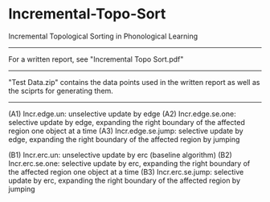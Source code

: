 # Incremental-Topo-Sort
Incremental Topological Sorting in Phonological Learning

---
For a written report, see "Incremental Topo Sort.pdf"

---
"Test Data.zip" contains the data points used in the written report as well as the sciprts for generating them.

---
(A1) Incr.edge.un: unselective update by edge
(A2) Incr.edge.se.one: selective update by edge, expanding the right boundary of the affected region one object at a time
(A3) Incr.edge.se.jump: selective update by edge, expanding the right boundary of the affected region by jumping

(B1) Incr.erc.un: unselective update by erc (baseline algorithm)
(B2) Incr.erc.se.one: selective update by erc, expanding the right boundary of the affected region one object at a time
(B3) Incr.erc.se.jump: selective update by erc, expanding the right boundary of the affected region by jumping
